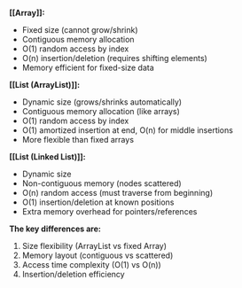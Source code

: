 **[[Array]]:**
- Fixed size (cannot grow/shrink)
- Contiguous memory allocation
- O(1) random access by index
- O(n) insertion/deletion (requires shifting elements)
- Memory efficient for fixed-size data

**[[List (ArrayList)]]:**
- Dynamic size (grows/shrinks automatically)
- Contiguous memory allocation (like arrays)
- O(1) random access by index
- O(1) amortized insertion at end, O(n) for middle insertions
- More flexible than fixed arrays

**[[List (Linked List)]]:**
- Dynamic size
- Non-contiguous memory (nodes scattered)
- O(n) random access (must traverse from beginning)
- O(1) insertion/deletion at known positions
- Extra memory overhead for pointers/references

**The key differences are:**
1. Size flexibility (ArrayList vs fixed Array)
2. Memory layout (contiguous vs scattered)
3. Access time complexity (O(1) vs O(n))
4. Insertion/deletion efficiency